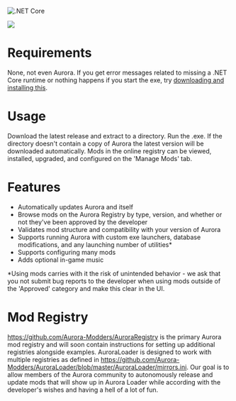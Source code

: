 ![.NET Core](https://github.com/Aurora-Modders/AuroraLoader/workflows/.NET%20Core/badge.svg?branch=master)

![](https://user-images.githubusercontent.com/711467/80448136-4e431c80-88e9-11ea-8d01-f691e45ad66a.png)

# Requirements

None, not even Aurora. If you get error messages related to missing a .NET Core runtime or nothing happens if you start the exe, try [downloading and installing this](https://dotnet.microsoft.com/download/dotnet-core/thank-you/runtime-desktop-3.1.3-windows-x86-installer). 

# Usage

Download the latest release and extract to a directory. Run the .exe. If the directory doesn't contain a copy of Aurora the latest version will be downloaded automatically. Mods in the online registry can be viewed, installed, upgraded, and configured on the 'Manage Mods' tab. 

# Features

- Automatically updates Aurora and itself
- Browse mods on the Aurora Registry by type, version, and whether or not they've been approved by the developer
- Validates mod structure and compatibility with your version of Aurora
- Supports running Aurora with custom exe launchers, database modifications, and any launching number of utilities*
- Supports configuring many mods
- Adds optional in-game music

*Using mods carries with it the risk of unintended behavior - we ask that you not submit bug reports to the developer when using mods outside of the 'Approved' category and make this clear in the UI.

# Mod Registry

https://github.com/Aurora-Modders/AuroraRegistry is the primary Aurora mod registry and will soon contain instructions for setting up additional registries alongside examples. AuroraLoader is designed to work with multiple registries as defined in https://github.com/Aurora-Modders/AuroraLoader/blob/master/AuroraLoader/mirrors.ini. Our goal is to allow members of the Aurora community to autonomously release and update mods that will show up in Aurora Loader while according with the developer's wishes and having a hell of a lot of fun. 
